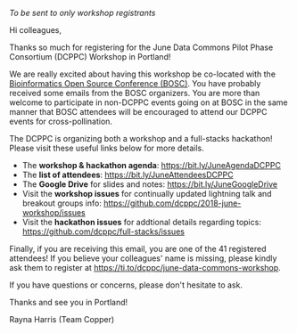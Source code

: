 _To be sent to only workshop registrants_

Hi colleagues,

Thanks so much for registering for the June Data Commons Pilot Phase Consortium (DCPPC) Workshop in Portland! 

We are really excited about having this workshop be co-located with the [Bioinformatics Open Source Conference (BOSC)](https://galaxyproject.org/events/gccbosc2018/collaboration/). You have probably received some emails from the BOSC organizers. You are more than welcome to participate in non-DCPPC events going on at BOSC in the same manner that BOSC attendees will be encouraged to attend our DCPPC events for cross-pollination. 

The DCPPC is organizing both a workshop and a full-stacks hackathon! Please visit these useful links below for more details. 

- The **workshop & hackathon agenda**: https://bit.ly/JuneAgendaDCPPC
- The **list of attendees**: https://bit.ly/JuneAttendeesDCPPC
- The **Google Drive** for slides and notes: https://bit.ly/JuneGoogleDrive
- Visit the **workshop issues** for continually updated lightning talk and breakout groups info: https://github.com/dcppc/2018-june-workshop/issues
- Visit the **hackathon issues** for addtional details regarding topics: https://github.com/dcppc/full-stacks/issues

Finally, if you are receiving this email, you are one of the 41 registered attendees! If you believe your colleagues' name is missing, please kindly ask them to register at https://ti.to/dcppc/june-data-commons-workshop. 

If you have questions or concerns, please don't hesitate to ask. 

Thanks and see you in Portland!

Rayna Harris (Team Copper)
